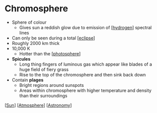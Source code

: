# Chromosphere

- Sphere of colour
  - Gives sun a reddish glow due to emission of [[hydrogen]] spectral lines
- Can only be seen during a total [[eclipse]]
- Roughly 2000 km thick
- 10,000 K
  - Hotter than the [[photosphere]]
- **Spicules**
  - Long thing fingers of luminous gas which appear like blades of a huge field of fiery grass
  - Rise to the top of the chromosphere and then sink back down
- Contain **plages**
  - Bright regions around sunspots
  - Areas within chromosphere with higher temperature and density than their surroundings


[[Sun]] [[Atmosphere]] [[Astronomy]]

[//begin]: # "Autogenerated link references for markdown compatibility"
[hydrogen]: hydrogen "Hydrogen"
[eclipse]: eclipse "Eclipse"
[photosphere]: photosphere "Photosphere"
[sun]: sun "Sun"
[atmosphere]: atmosphere "Atmosphere"
[astronomy]: astronomy "Astronomy"
[//end]: # "Autogenerated link references"